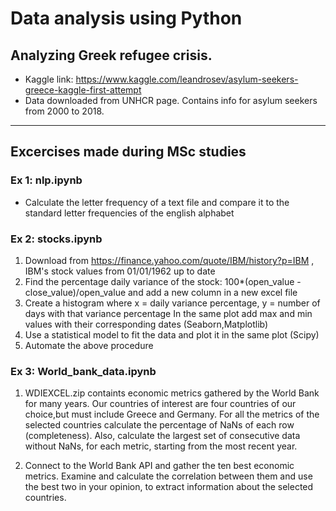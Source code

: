 # Data analysis using Python

## Analyzing Greek refugee crisis.

- Kaggle link: https://www.kaggle.com/leandrosev/asylum-seekers-greece-kaggle-first-attempt
- Data downloaded from UNHCR page. Contains info for asylum seekers from 2000 to 2018.


- - - -
## Excercises made during MSc studies

### Ex 1: nlp.ipynb
   - Calculate the letter frequency of a text file and compare it to the standard letter frequencies of the english alphabet

### Ex 2: stocks.ipynb
   1. Download from https://finance.yahoo.com/quote/IBM/history?p=IBM , IBM's stock values from 01/01/1962 up to date
   2. Find the percentage daily variance of the stock: 100*(open_value - close_value)/open_value
      and add a new column in a new excel file 
   3. Create a histogram where x = daily variance percentage, y = number of days with that variance percentage
      In the same plot add max and min values with their corresponding dates (Seaborn,Matplotlib)
   4. Use a statistical model to fit the data and plot it in the same plot (Scipy)
   5. Automate the above procedure 

### Ex 3: World_bank_data.ipynb
   1. WDIEXCEL.zip containts economic metrics gathered by the World Bank for many years. Our countries of interest are four countries of our choice,but must include Greece and Germany. For all the metrics of the selected countries calculate the percentage of NaNs of each row (completeness). Also, calculate the largest set of consecutive data without NaNs, for each metric, starting from the most recent year.
   
   2. Connect to the World Bank API and gather the ten best economic metrics. Examine and calculate the correlation between them and use the best two in your opinion, to extract information about the selected countries.
